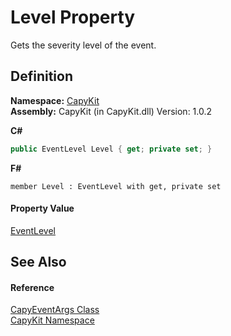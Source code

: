 # Level Property


Gets the severity level of the event.



## Definition
**Namespace:** <a href="N_CapyKit.md">CapyKit</a>  
**Assembly:** CapyKit (in CapyKit.dll) Version: 1.0.2

**C#**
``` C#
public EventLevel Level { get; private set; }
```
**F#**
``` F#
member Level : EventLevel with get, private set
```



#### Property Value
<a href="T_CapyKit_EventLevel.md">EventLevel</a>

## See Also


#### Reference
<a href="T_CapyKit_CapyEventArgs.md">CapyEventArgs Class</a>  
<a href="N_CapyKit.md">CapyKit Namespace</a>  
